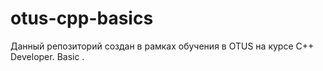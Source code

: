 # otus-cpp-basics
Данный репозиторий создан в рамках обучения в OTUS  на курсе C++ Developer. Basic .
